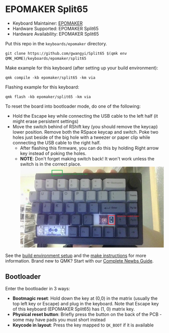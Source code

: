 # EPOMAKER Split65

* Keyboard Maintainer: [EPOMAKER](https://github.com/Epomaker)
* Hardware Supported: EPOMAKER Split65
* Hardware Availability: EPOMAKER Split65

Put this repo in the `keyboards/epomaker` directory.

    git clone https://github.com/gwangyi/Split65 $(qmk env QMK_HOME)/keyboards/epomaker/split65

Make example for this keyboard (after setting up your build environment):

    qmk compile -kb epomaker/split65 -km via
        
Flashing example for this keyboard:

    qmk flash -kb epomaker/split65 -km via

To reset the board into bootloader mode, do one of the following:

* Hold the Escape key while connecting the USB cable to the left half (it might erase persistent settings)
* Move the switch behind of RShift key (you should remove the keycap) lower position. Remove both the RSpace keycap and switch. Poke two holes just beside of the big hole with a tweezer or paper clip while connecting the USB cable to the right half.
  - After flashing this firmware, you can do this by holding Right arrow key instead of poking the holes.
  - **NOTE**: Don't forget making switch back! It won't work unless the switch is in the correct place.
  ![Howto](https://github.com/gwangyi/Split65/raw/main/howto.jpg)

See the [build environment setup](https://docs.qmk.fm/#/getting_started_build_tools) and the [make instructions](https://docs.qmk.fm/#/getting_started_make_guide) for more information. Brand new to QMK? Start with our [Complete Newbs Guide](https://docs.qmk.fm/#/newbs).

## Bootloader

Enter the bootloader in 3 ways:

* **Bootmagic reset**: Hold down the key at (0,0) in the matrix (usually the top left key or Escape) and plug in the keyboard.
  Note that Escape key of this keyboard (EPOMAKER Split65) has (1, 0) matrix key.
* **Physical reset button**: Briefly press the button on the back of the PCB - some may have pads you must short instead
* **Keycode in layout**: Press the key mapped to `QK_BOOT` if it is available

